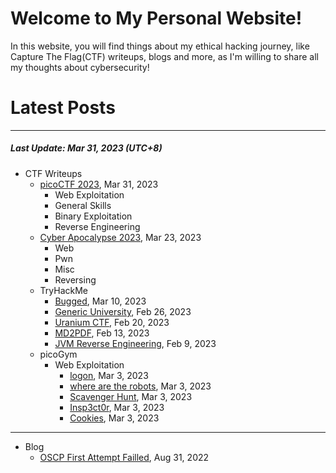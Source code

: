 # Welcome to My Personal Website!

In this website, you will find things about my ethical hacking journey, like Capture The Flag(CTF) writeups, blogs and more, as I'm willing to share all my thoughts about cybersecurity!

# Latest Posts

* * *
##### Last Update: Mar 31, 2023 (UTC+8)

- CTF Writeups
	- [picoCTF 2023](https://siunam321.github.io/ctf/picoCTF-2023/), Mar 31, 2023
		- Web Exploitation
		- General Skills
		- Binary Exploitation
		- Reverse Engineering
	- [Cyber Apocalypse 2023](https://siunam321.github.io/ctf/Cyber-Apocalypse-2023/), Mar 23, 2023
		- Web
		- Pwn
		- Misc
		- Reversing
	- TryHackMe
		- [Bugged](https://siunam321.github.io/ctf/tryhackme/Bugged), Mar 10, 2023
		- [Generic University](https://siunam321.github.io/ctf/tryhackme/Generic-University), Feb 26, 2023
		- [Uranium CTF](https://siunam321.github.io/ctf/tryhackme/Uranium-CTF), Feb 20, 2023
		- [MD2PDF](https://siunam321.github.io/ctf/tryhackme/MD2PDF), Feb 13, 2023
		- [JVM Reverse Engineering](https://siunam321.github.io/ctf/tryhackme/JVM-Reverse-Engineering), Feb 9, 2023
	- picoGym
		- Web Exploitation
			- [logon](https://siunam321.github.io/ctf/picoGym/Web-Exploitation/logon), Mar 3, 2023
			- [where are the robots](https://siunam321.github.io/ctf/picoGym/Web-Exploitation/where-are-the-robots), Mar 3, 2023
			- [Scavenger Hunt](https://siunam321.github.io/ctf/picoGym/Web-Exploitation/Scavenger-Hunt), Mar 3, 2023
			- [Insp3ct0r](https://siunam321.github.io/ctf/picoGym/Web-Exploitation/Insp3ct0r), Mar 3, 2023
			- [Cookies](https://siunam321.github.io/ctf/picoGym/Web-Exploitation/Cookies), Mar 3, 2023

* * *
- Blog
	- [OSCP First Attempt Failled](https://siunam321.github.io/blog/2022-08-31-OSCP-First-Attempt-Failled), Aug 31, 2022